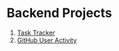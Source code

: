 # Backend Projects
1. [Task Tracker](https://roadmap.sh/projects/task-tracker)
2. [GitHub User Activity](https://roadmap.sh/projects/github-user-activity)

